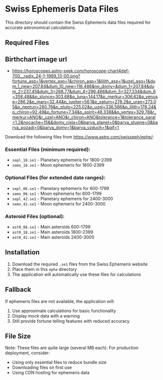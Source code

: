 # Swiss Ephemeris Data Files

This directory should contain the Swiss Ephemeris data files required for accurate astronomical calculations.

## Required Files

## Birthchart image url
- https://horoscopes.astro-seek.com/horoscope-chart4def-700__radix_24-1-1989_13-00.png?fortune_asp=1&vertex_asp=1&chiron_asp=1&lilith_asp=1&uzel_asp=1&dum_1_new=207.84&dum_10_new=116.486&no_domy=&dum_1=207.84&dum_2=237.45&dum_3=266.77&dum_4=296.486&dum_5=327.334&dum_6=358.48&&p_slunce=303.68&p_luna=144.17&p_merkur=306.62&p_venuse=286.2&p_mars=32.44&p_jupiter=56.1&p_saturn=278.2&p_uran=273.05&p_neptun=280.76&p_pluto=225.02&p_uzel=336.586&p_lilith=178.24&p_chiron=92.49&p_fortune=7.34&p_spirit=48.338&&p_vertex=329.78&r_merkur=ANO&r_uzel=ANO&r_chiron=ANO&tolerance=1&tolerance_paral=1.2&nocache=15&&domy_cisla=0&barva_planet=0&barva_stupne=0&barva_pozadi=0&barva_domy=1&barva_vzduch=1&gif=1

Download the following files from https://www.astro.com/swisseph/ephe/:

### Essential Files (minimum required):
- `sepl_18.se1` - Planetary ephemeris for 1800-2399
- `semo_18.se1` - Moon ephemeris for 1800-2399

### Optional Files (for extended date ranges):
- `sepl_06.se1` - Planetary ephemeris for 600-1799
- `semo_06.se1` - Moon ephemeris for 600-1799
- `sepl_42.se1` - Planetary ephemeris for 2400-3000
- `semo_42.se1` - Moon ephemeris for 2400-3000

### Asteroid Files (optional):
- `ast0_06.se1` - Main asteroids 600-1799
- `ast0_18.se1` - Main asteroids 1800-2399
- `ast0_42.se1` - Main asteroids 2400-3000

## Installation

1. Download the required `.se1` files from the Swiss Ephemeris website
2. Place them in this `ephe` directory
3. The application will automatically use these files for calculations

## Fallback

If ephemeris files are not available, the application will:
1. Use approximate calculations for basic functionality
2. Display mock data with a warning
3. Still provide fortune telling features with reduced accuracy

## File Size

Note: These files are quite large (several MB each). For production deployment, consider:
- Using only essential files to reduce bundle size
- Downloading files on first use
- Using CDN hosting for ephemeris data